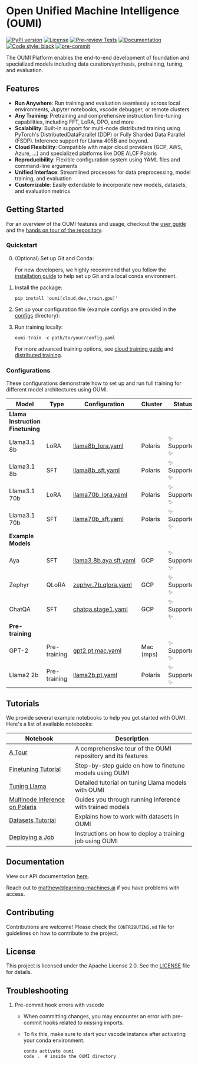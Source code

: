 # Open Unified Machine Intelligence (OUMI)

[![PyPI version](https://badge.fury.io/py/oumi.svg)](https://badge.fury.io/py/oumi)
[![License](https://img.shields.io/badge/License-Apache%202.0-blue.svg)](https://opensource.org/licenses/Apache-2.0)
[![Pre-review Tests](https://github.com/oumi-ai/oumi/actions/workflows/pretest.yaml/badge.svg?branch=main)](https://github.com/oumi-ai/oumi/actions/workflows/pretest.yaml)
[![Documentation](https://img.shields.io/badge/docs-oumi-blue.svg)](https://learning-machines.ai/docs/latest/index.html)
[![Code style: black](https://img.shields.io/badge/code%20style-black-000000.svg)](https://github.com/psf/black)
[![pre-commit](https://img.shields.io/badge/pre--commit-enabled-brightgreen?logo=pre-commit)](https://github.com/pre-commit/pre-commit)

The OUMI Platform enables the end-to-end development of foundation and specialized models including data curation/synthesis, pretraining, tuning, and evaluation.

## Features

- **Run Anywhere**: Run training and evaluation seamlessly across local environments, Jupyter notebooks, vscode debugger, or remote clusters
- **Any Training**: Pretraining and comprehensive instruction fine-tuning capabilities, including FFT, LoRA, DPO, and more
- **Scalability**: Built-in support for multi-node distributed training using PyTorch's DistributedDataParallel (DDP) or Fully Sharded Data Parallel (FSDP). Inference support for Llama 405B and beyond.
- **Cloud Flexibility**: Compatible with major cloud providers (GCP, AWS, Azure, ...) and specialized platforms like DOE ALCF Polaris
- **Reproducibility**: Flexible configuration system using YAML files and command-line arguments
- **Unified Interface**: Streamlined processes for data preprocessing, model training, and evaluation
- **Customizable**: Easily extendable to incorporate new models, datasets, and evaluation metrics

## Getting Started

For an overview of the OUMI features and usage, checkout the [user guide](/USAGE.md) and the [hands on tour of the repository](/notebooks/OUMI%20-%20A%20Tour.ipynb).

### Quickstart

0. (Optional) Set up Git and Conda:

   For new developers, we highly recommend that you follow the [installation guide](/docs/DEV_SETUP.md) to help set up Git and a local conda environment.

1. Install the package:

   ```shell
   pip install 'oumi[cloud,dev,train,gpu]'
   ```

2. Set up your configuration file (example configs are provided in the [configs](/configs) directory):

3. Run training locally:

   ```shell
   oumi-train -c path/to/your/config.yaml
   ```

   For more advanced training options, see [cloud training guide](/docs/CLOUD_TRAINING.md) and [distributed training](/docs/DISTRIBUTED_TRAINING.md).

### Configurations

These configurations demonstrate how to set up and run full training for different model architectures using OUMI.

| Model | Type | Configuration | Cluster | Status |
|-------|------|---------------|---------|--------|
| **Llama Instruction Finetuning** | | | | |
| Llama3.1 8b | LoRA | [llama8b_lora.yaml](/configs/oumi/jobs/polaris/llama8b_lora.yaml) | Polaris | ✨ Supported ✨ |
| Llama3.1 8b | SFT | [llama8b_sft.yaml](/configs/oumi/jobs/polaris/llama8b_sft.yaml) | Polaris | ✨ Supported ✨ |
| Llama3.1 70b | LoRA | [llama70b_lora.yaml](/configs/oumi/jobs/polaris/llama70b_lora.yaml) | Polaris | ✨ Supported ✨ |
| Llama3.1 70b | SFT | [llama70b_sft.yaml](/configs/oumi/jobs/polaris/llama70b_sft.yaml) | Polaris | ✨ Supported ✨ |
| **Example Models** | | | | |
| Aya | SFT | [llama3.8b.aya.sft.yaml](/configs/oumi/llama3.8b.aya.sft.yaml) | GCP | ✨ Supported ✨ |
| Zephyr |QLoRA | [zephyr.7b.qlora.yaml](/configs/oumi/zephyr.7b/sft/qlora.yaml) | GCP | ✨ Supported ✨ |
| ChatQA | SFT | [chatqa.stage1.yaml](/configs/oumi/chatqa/chatqa.stage1.yaml) | GCP | ✨ Supported ✨ |
| **Pre-training** | | | | |
| GPT-2 | Pre-training | [gpt2.pt.mac.yaml](/configs/oumi/gpt2.pt.mac.yaml) | Mac (mps) | ✨ Supported ✨ |
| Llama2 2b | Pre-training | [llama2b.pt.yaml](/configs/oumi/llama2b.pt.yaml) | Polaris | ✨ Supported ✨ |

## Tutorials

We provide several example notebooks to help you get started with OUMI. Here's a list of available notebooks:

| Notebook | Description |
|----------|-------------|
| [A Tour](/notebooks/OUMI%20-%20A%20Tour.ipynb) | A comprehensive tour of the OUMI repository and its features |
| [Finetuning Tutorial](/notebooks/OUMI%20-%20Finetuning%20Tutorial.ipynb) | Step-by-step guide on how to finetune models using OUMI |
| [Tuning Llama](/notebooks/OUMI%20-%20Tuning%20Llama.ipynb) | Detailed tutorial on tuning Llama models with OUMI |
| [Multinode Inference on Polaris](/notebooks/OUMI%20-%20Multinode%20Inference%20on%20Polaris.ipynb) | Guides you through running inference with trained models |
| [Datasets Tutorial](/notebooks/OUMI%20-%20Datasets%20Tutorial.ipynb) | Explains how to work with datasets in OUMI |
| [Deploying a Job](/notebooks/OUMI%20-%20Deploying%20a%20Job.ipynb) | Instructions on how to deploy a training job using OUMI |

## Documentation

View our API documentation [here](https://learning-machines.ai/docs/latest/index.html).

Reach out to <matthew@learning-machines.ai> if you have problems with access.

## Contributing

Contributions are welcome! Please check the `CONTRIBUTING.md` file for guidelines on how to contribute to the project.

## License

This project is licensed under the Apache License 2.0. See the [LICENSE](LICENSE) file for details.

## Troubleshooting

1. Pre-commit hook errors with vscode
   - When committing changes, you may encounter an error with pre-commit hooks related to missing imports.
   - To fix this, make sure to start your vscode instance after activating your conda environment.

     ```shell
     conda activate oumi
     code .  # inside the OUMI directory
     ```
